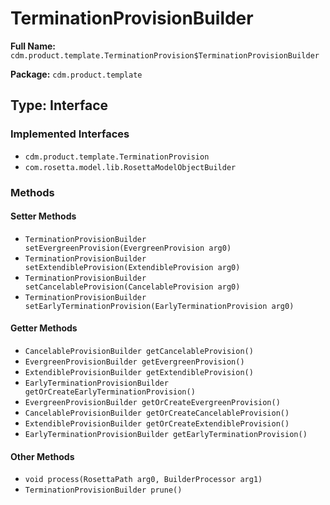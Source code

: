 # TerminationProvisionBuilder

**Full Name:** `cdm.product.template.TerminationProvision$TerminationProvisionBuilder`

**Package:** `cdm.product.template`

## Type: Interface

### Implemented Interfaces

- `cdm.product.template.TerminationProvision`
- `com.rosetta.model.lib.RosettaModelObjectBuilder`

### Methods

#### Setter Methods

- `TerminationProvisionBuilder setEvergreenProvision(EvergreenProvision arg0)`
- `TerminationProvisionBuilder setExtendibleProvision(ExtendibleProvision arg0)`
- `TerminationProvisionBuilder setCancelableProvision(CancelableProvision arg0)`
- `TerminationProvisionBuilder setEarlyTerminationProvision(EarlyTerminationProvision arg0)`

#### Getter Methods

- `CancelableProvisionBuilder getCancelableProvision()`
- `EvergreenProvisionBuilder getEvergreenProvision()`
- `ExtendibleProvisionBuilder getExtendibleProvision()`
- `EarlyTerminationProvisionBuilder getOrCreateEarlyTerminationProvision()`
- `EvergreenProvisionBuilder getOrCreateEvergreenProvision()`
- `CancelableProvisionBuilder getOrCreateCancelableProvision()`
- `ExtendibleProvisionBuilder getOrCreateExtendibleProvision()`
- `EarlyTerminationProvisionBuilder getEarlyTerminationProvision()`

#### Other Methods

- `void process(RosettaPath arg0, BuilderProcessor arg1)`
- `TerminationProvisionBuilder prune()`

